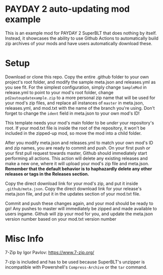 # PAYDAY 2 auto-updating mod example
This is an example mod for PAYDAY 2 SuperBLT that does nothing by itself. Instead, it showcases the ability to use Github Actions to automatically build zip archives of your mods and have users automatically download these.

# Setup
Download or clone this repo. Copy the entire .github folder to your own project's root folder, and modify the sample meta.json and releases.yml as you see fit.
For the simplest configuration, simply change `SampleMod` in release.yml to point to your mod's root folder, change `pd2autoupdatexample.zip` to a more personal zip name that will be used for your mod's zip files, and replace all instances of `master` in meta.json, releases.yml, and mod.txt with the name of the branch you're using.
Don't forget to change the `ident` field in meta.json to your own mod's ID!

This template needs your mod's main folder to be *under* your repository's root. If your mod.txt file is inside the root of the repository, it won't be included in the zipped-up mod, so move the mod into a child folder.

After you modify meta.json and releases.yml to match your own mod's ID and zip names, you are ready to commit and push. On your first push *or* your first pull request towards master, Github should immediately start performing all actions.
This action will delete any existing releases and make a new one, where it will upload your mod's zip file and meta.json. **Remember that the default behavior is to haphazardly delete any other releases or tags in the Releases section.**

Copy the direct download link for your mod's zip, and put it inside `.github/meta.json`. Copy the direct download link for your release's meta.json file, and put it in the updates section of your mod.txt file.

Commit and push these changes again, and your mod should be ready to go! Any pushes to master will immediately be zipped and made available to users ingame. Github will zip your mod for you, and update the meta.json version number based on your mod.txt version number

# Misc Info
7-Zip by Igor Pavlov: https://www.7-zip.org/

7-zip is included and has to be used because SuperBLT's unzipper is incompatible with Powershell's `Compress-Archive` or the `tar` command.
